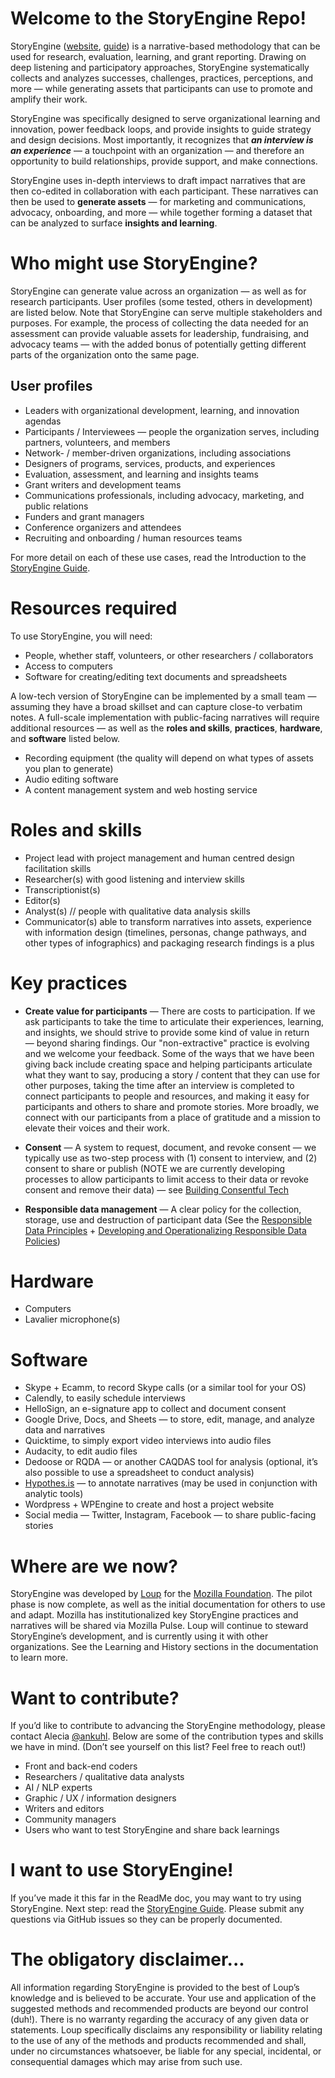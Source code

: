 # Welcome to the StoryEngine Repo!

StoryEngine ([website](https://storyengine.io), [guide](https://loup.gitbooks.io/storyengine/content/)) is a narrative-based methodology that can be used for research, evaluation, learning, and grant reporting. Drawing on deep listening and participatory approaches, StoryEngine systematically collects and analyzes successes, challenges, practices, perceptions, and more — while generating assets that participants can use to promote and amplify their work.

StoryEngine was specifically designed to serve organizational learning and innovation, power feedback loops, and provide insights to guide strategy and design decisions. Most importantly, it recognizes that _**an interview is an experience**_ — a touchpoint with an organization — and therefore an opportunity to build relationships, provide support, and make connections.

StoryEngine uses in-depth interviews to draft impact narratives that are then co-edited in collaboration with each participant. These narratives can then be used to **generate assets** — for marketing and communications, advocacy, onboarding, and more — while together forming a dataset that can be analyzed to surface **insights and learning**.

# Who might use StoryEngine?

StoryEngine can generate value across an organization — as well as for research participants. User profiles \(some tested, others in development\) are listed below. Note that StoryEngine can serve multiple stakeholders and purposes. For example, the process of collecting the data needed for an assessment can provide valuable assets for leadership, fundraising, and advocacy teams — with the added bonus of potentially getting different parts of the organization onto the same page.

## User profiles

* Leaders with organizational development, learning, and innovation agendas
* Participants / Interviewees — people the organization serves, including partners, volunteers, and members
* Network- / member-driven organizations, including associations 
* Designers of programs, services, products, and experiences 
* Evaluation, assessment, and learning and insights teams
* Grant writers and development teams
* Communications professionals, including advocacy, marketing, and public relations 
* Funders and grant managers 
* Conference organizers and attendees 
* Recruiting and onboarding / human resources teams 

For more detail on each of these use cases, read the Introduction to the [StoryEngine Guide](https://loup.gitbooks.io/storyengine/content/).

# Resources required

To use StoryEngine, you will need:

* People, whether staff, volunteers, or other researchers / collaborators
* Access to computers
* Software for creating/editing text documents and spreadsheets

A low-tech version of StoryEngine can be implemented by a small team — assuming they have a broad skillset and can capture close-to verbatim notes. A full-scale implementation with public-facing narratives will require additional resources — as well as the **roles and skills**, **practices**, **hardware**, and **software** listed below.

* Recording equipment \(the quality will depend on what types of assets you plan to generate\)
* Audio editing software 
* A content management system and web hosting service

# Roles and skills

* Project lead with project management and human centred design facilitation skills
* Researcher\(s\) with good listening and interview skills
* Transcriptionist\(s\)
* Editor\(s\)
* Analyst\(s\) // people with qualitative data analysis skills
* Communicator\(s\) able to transform narratives into assets, experience with information design \(timelines, personas, change pathways, and other types of infographics\) and packaging research findings is a plus 

# Key practices

* **Create value for participants** — There are costs to participation. If we ask participants to take the time to articulate their experiences, learning, and insights, we should strive to provide some kind of value in return — beyond sharing findings. Our "non-extractive" practice is evolving and we welcome your feedback. Some of the ways that we have been giving back include creating space and helping participants articulate what they want to say, producing a story / content that they can use for other purposes, taking the time after an interview is completed to connect participants to people and resources, and making it easy for participants and others to share and promote stories. More broadly, we connect with our participants from a place of gratitude and a mission to elevate their voices and their work. 

* **Consent** — A system to request, document, and revoke consent — we typically use as two-step process with \(1\) consent to interview, and \(2\) consent to share or publish \(NOTE we are currently developing processes to allow participants to limit access to their data or revoke consent and remove their data\) — see [Building Consentful Tech](https://www.andalsotoo.net/2017/10/24/the-building-consentful-tech-zine-is-out/)

* **Responsible data management** — A clear policy for the collection, storage, use and destruction of participant data \(See the [Responsible Data Principles](https://responsibledata.io/2018/01/24/rd-101-responsible-data-principles/) + [Developing and Operationalizing Responsible Data Policies](https://lindaraftree.com/2016/10/31/developing-and-operationalizing-responsible-data-policies/)\)

# Hardware

* Computers
* Lavalier microphone\(s\)

# Software

* Skype + Ecamm, to record Skype calls \(or a similar tool for your OS\)
* Calendly, to easily schedule interviews
* HelloSign, an e-signature app to collect and document consent
* Google Drive, Docs, and Sheets — to store, edit, manage, and analyze data and narratives
* Quicktime, to simply export video interviews into audio files
* Audacity, to edit audio files
* Dedoose or RQDA — or another CAQDAS tool for analysis \(optional, it’s also possible to use a spreadsheet to conduct analysis\)
* [Hypothes.is](https://web.hypothes.is/) — to annotate narratives \(may be used in conjunction with analytic tools\)
* Wordpress + WPEngine to create and host a project website
* Social media — Twitter, Instagram, Facebook — to share public-facing stories 

# Where are we now?

StoryEngine was developed by [Loup](https://loup.design) for the [Mozilla Foundation](https://mozilla.org). The pilot phase is now complete, as well as the initial documentation for others to use and adapt. Mozilla has institutionalized key StoryEngine practices and narratives will be shared via Mozilla Pulse. Loup will continue to steward StoryEngine’s development, and is currently using it with other organizations. See the Learning and History sections in the documentation to learn more.

# Want to contribute?

If you’d like to contribute to advancing the StoryEngine methodology, please contact Alecia [@ankuhl](https://github.com/ankuhl). Below are some of the contribution types and skills we have in mind. \(Don’t see yourself on this list? Feel free to reach out!\)

* Front and back-end coders
* Researchers / qualitative data analysts
* AI / NLP experts
* Graphic / UX / information designers
* Writers and editors
* Community managers
* Users who want to test StoryEngine and share back learnings

# I want to use StoryEngine!

If you’ve made it this far in the ReadMe doc, you may want to try using StoryEngine. Next step: read the [StoryEngine Guide](https://loup.gitbooks.io/storyengine/content/). Please submit any questions via GitHub issues so they can be properly documented.

# The obligatory disclaimer...

All information regarding StoryEngine is provided to the best of Loup’s knowledge and is believed to be accurate. Your use and application of the suggested methods and recommended products are beyond our control \(duh!\). There is no warranty regarding the accuracy of any given data or statements. Loup specifically disclaims any responsibility or liability relating to the use of any of the methods and products recommended and shall, under no circumstances whatsoever, be liable for any special, incidental, or consequential damages which may arise from such use.

